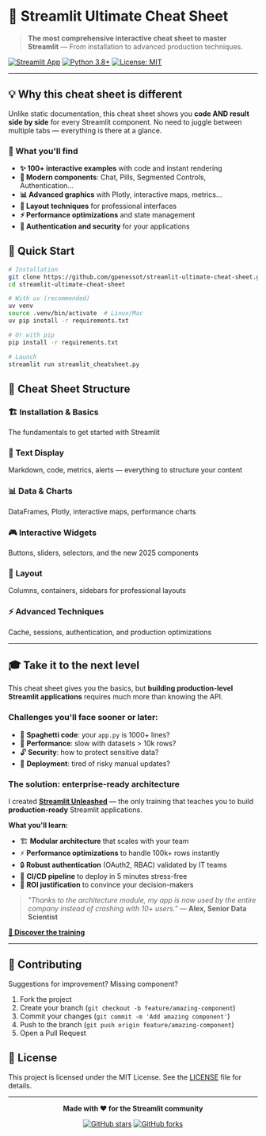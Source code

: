 # 🚀 Streamlit Ultimate Cheat Sheet

> **The most comprehensive interactive cheat sheet to master Streamlit** — From installation to advanced production techniques.

[![Streamlit App](https://static.streamlit.io/badges/streamlit_badge_black_white.svg)](https://ultimate-cheatsheet.streamlit.app)
[![Python 3.8+](https://img.shields.io/badge/python-3.8+-blue.svg)](https://www.python.org/downloads/)
[![License: MIT](https://img.shields.io/badge/License-MIT-yellow.svg)](https://opensource.org/licenses/MIT)

---

## 💡 Why this cheat sheet is different

Unlike static documentation, this cheat sheet shows you **code AND result side by side** for every Streamlit component. No need to juggle between multiple tabs — everything is there at a glance.

### 🎯 What you'll find

- **✨ 100+ interactive examples** with code and instant rendering
- **🎨 Modern components**: Chat, Pills, Segmented Controls, Authentication...
- **📊 Advanced graphics** with Plotly, interactive maps, metrics...
- **🔧 Layout techniques** for professional interfaces
- **⚡ Performance optimizations** and state management
- **🔐 Authentication and security** for your applications

## 🚀 Quick Start

```bash
# Installation
git clone https://github.com/gpenessot/streamlit-ultimate-cheat-sheet.git
cd streamlit-ultimate-cheat-sheet

# With uv (recommended)
uv venv
source .venv/bin/activate  # Linux/Mac
uv pip install -r requirements.txt

# Or with pip
pip install -r requirements.txt

# Launch
streamlit run streamlit_cheatsheet.py
```

## 📖 Cheat Sheet Structure

### 🏗️ **Installation & Basics**
The fundamentals to get started with Streamlit

### 📝 **Text Display**
Markdown, code, metrics, alerts — everything to structure your content

### 📊 **Data & Charts**
DataFrames, Plotly, interactive maps, performance charts

### 🎮 **Interactive Widgets**
Buttons, sliders, selectors, and the new 2025 components

### 🎨 **Layout**
Columns, containers, sidebars for professional layouts

### ⚡ **Advanced Techniques**
Cache, sessions, authentication, and production optimizations

---

## 🎓 Take it to the next level

This cheat sheet gives you the basics, but **building production-level Streamlit applications** requires much more than knowing the API.

### Challenges you'll face sooner or later:
- 🍝 **Spaghetti code**: your `app.py` is 1000+ lines?
- 🐌 **Performance**: slow with datasets > 10k rows?
- 🔓 **Security**: how to protect sensitive data?
- 🚀 **Deployment**: tired of risky manual updates?

### The solution: enterprise-ready architecture

I created **[Streamlit Unleashed](https://www.mes-formations-data.fr/formation/streamlit-unleashed)** — the only training that teaches you to build **production-ready** Streamlit applications.

**What you'll learn:**
- 🏗️ **Modular architecture** that scales with your team
- ⚡ **Performance optimizations** to handle 100k+ rows instantly
- 🔒 **Robust authentication** (OAuth2, RBAC) validated by IT teams
- 🔄 **CI/CD pipeline** to deploy in 5 minutes stress-free
- 💼 **ROI justification** to convince your decision-makers

> *"Thanks to the architecture module, my app is now used by the entire company instead of crashing with 10+ users."* — **Alex, Senior Data Scientist**

**[🚀 Discover the training](https://www.mes-formations-data.fr/formation/streamlit-unleashed)**

---

## 🤝 Contributing

Suggestions for improvement? Missing component?

1. Fork the project
2. Create your branch (`git checkout -b feature/amazing-component`)
3. Commit your changes (`git commit -m 'Add amazing component'`)
4. Push to the branch (`git push origin feature/amazing-component`)
5. Open a Pull Request

## 📄 License

This project is licensed under the MIT License. See the [LICENSE](LICENSE) file for details.

---

<div align="center">

**Made with ❤️ for the Streamlit community**

[![GitHub stars](https://img.shields.io/github/stars/gpenessot/streamlit-ultimate-cheat-sheet?style=social)](https://github.com/gpenessot/streamlit-ultimate-cheat-sheet/stargazers)
[![GitHub forks](https://img.shields.io/github/forks/gpenessot/streamlit-ultimate-cheat-sheet?style=social)](https://github.com/gpenessot/streamlit-ultimate-cheat-sheet/network/members)

</div>